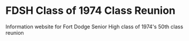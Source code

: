 # FDSH Class of 1974 Class Reunion

Information website for Fort Dodge Senior High class of 1974's 50th class reunion

